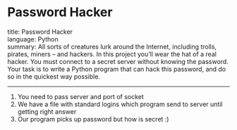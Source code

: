 # Password Hacker
title: Password Hacker<br>
language: Python<br>
summary: All sorts of creatures lurk around the Internet, including trolls, pirates,
  miners – and hackers. In this project you’ll wear the hat of a real hacker. You
  must connect to a secret server without knowing the password. Your task is to write
  a Python program that can hack this password, and do so in the quickest way possible.

___________________________________________________

1. You need to pass server and port of socket
2. We have a file with standard logins which program send to server until getting right answer
3. Our program picks up password but how is secret :)